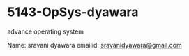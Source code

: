 # 5143-OpSys-dyawara
advance operating system

Name: sravani dyawara
emailid: sravanidyawara@gmail.com
